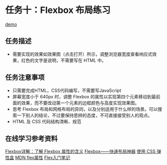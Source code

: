 # 任务十：Flexbox 布局练习
[demo]()
## 任务描述
- 需要实现的效果如效果图（点击打开）所示，调整浏览器宽度查看响应式效果，红色的文字是说明，不需要写在 HTML 中。
## 任务注意事项
- 只需要完成HTML，CSS代码编写，不需要写JavaScript
- 屏幕宽度小于 640px 时，调整 Flexbox 的属性以实现第四个元素移动到最前面的效果，而不要改动第一个元素的边框颜色与高度实现效果图。
- 思考 Flexbox 布局和网格布局的异同，以及分别适用于什么样的场景。可以搜索一下别人的结论，不过要保持思辨的态度，不可直接接受别人的观点。
- HTML 及 CSS 代码结构清晰、规范
## 在线学习参考资料
[Flexbox详解：了解 Flexbox 属性的含义](https://segmentfault.com/a/1190000002910324)
[Flexbox——快速布局神器](http://www.w3cplus.com/css3/flexbox-basics.html)
[使用 CSS 弹性盒](https://developer.mozilla.org/zh-CN/docs/Web/CSS/CSS_Flexible_Box_Layout/Using_CSS_flexible_boxes)
[MDN flex属性](https://developer.mozilla.org/zh-CN/docs/Web/CSS/flex)
[Flex入门笔记](http://ife.baidu.com/note/detail/id/952)
